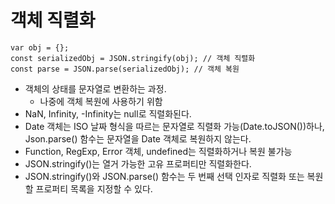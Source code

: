 # 객체 직렬화
```
var obj = {};
const serializedObj = JSON.stringify(obj); // 객체 직렬화
const parse = JSON.parse(serializedObj); // 객체 복원
```
 - 객체의 상태를 문자열로 변환하는 과정.
   - 나중에 객체 복원에 사용하기 위함
 - NaN, Infinity, -Infinity는 null로 직렬화된다.
 - Date 객체는 ISO 날짜 형식을 따르는 문자열로 직렬화 가능(Date.toJSON())하나, Json.parse() 함수는 문자열을 Date 객체로 복원하지 않는다.
 - Function, RegExp, Error 객체, undefined는 직렬화하거나 복원 불가능
 - JSON.stringify()는 열거 가능한 고유 프로퍼티만 직렬화한다.
 - JSON.stringify()와 JSON.parse() 함수는 두 번째 선택 인자로 직렬화 또는 복원할 프로퍼티 목록을 지정할 수 있다.
